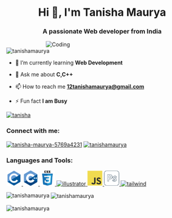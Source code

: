 <h1 align="center">Hi 👋, I'm Tanisha Maurya</h1>
<h3 align="center">A passionate Web developer from India</h3>
<img align="right" alt="Coding" width="400" src="https://media.tenor.com/S59bPkT0pqcAAAAC/programming.gif"> 

<p align="left"> <img src="https://komarev.com/ghpvc/?username=TanishaMaurya &label=Profile%20views&color=0e75b6&style=flat" alt="tanishamaurya" /> </p>

- 🌱 I’m currently learning **Web Development**

- 💬 Ask me about **C,C++**

- 📫 How to reach me **12tanishamaurya@gmail.com**

- ⚡ Fun fact **I am Busy**

<p align="left"> <a href="https://github.com/ryo-ma/github-profile-trophy"><img src="https://github-profile-trophy.vercel.app/?username=TanishaMaurya" alt="tanisha" /></a> </p>

<h3 align="left">Connect with me:</h3>
<p align="left">
<a href="https://linkedin.com/in/tanisha-maurya-5769a4231" target="blank"><img align="center" src="https://raw.githubusercontent.com/rahuldkjain/github-profile-readme-generator/master/src/images/icons/Social/linked-in-alt.svg" alt="tanisha-maurya-5769a4231" height="30" width="40" /></a>
<!-- <a href="https://www.hackerrank.com/tanishamaurya" target="blank"><img align="center" src="https://raw.githubusercontent.com/rahuldkjain/github-profile-readme-generator/master/src/images/icons/Social/hackerrank.svg" alt="tanishamaurya" height="30" width="40" /></a> -->
<a href="https://www.leetcode.com/tanishamaurya" target="blank"><img align="center" src="https://raw.githubusercontent.com/rahuldkjain/github-profile-readme-generator/master/src/images/icons/Social/leet-code.svg" alt="tanishamaurya" height="30" width="40" /></a>
</p>

<h3 align="left">Languages and Tools:</h3>
<p align="left"> <a href="https://www.cprogramming.com/" target="_blank" rel="noreferrer"> <img src="https://raw.githubusercontent.com/devicons/devicon/master/icons/c/c-original.svg" alt="c" width="40" height="40"/> </a> <a href="https://www.w3schools.com/cpp/" target="_blank" rel="noreferrer"> <img src="https://raw.githubusercontent.com/devicons/devicon/master/icons/cplusplus/cplusplus-original.svg" alt="cplusplus" width="40" height="40"/> </a> <a href="https://www.w3schools.com/css/" target="_blank" rel="noreferrer"> <img src="https://raw.githubusercontent.com/devicons/devicon/master/icons/css3/css3-original-wordmark.svg" alt="css3" width="40" height="40"/> </a> <a href="https://www.adobe.com/in/products/illustrator.html" target="_blank" rel="noreferrer"> <img src="https://www.vectorlogo.zone/logos/adobe_illustrator/adobe_illustrator-icon.svg" alt="illustrator" width="40" height="40"/> </a> <a href="https://developer.mozilla.org/en-US/docs/Web/JavaScript" target="_blank" rel="noreferrer"> <img src="https://raw.githubusercontent.com/devicons/devicon/master/icons/javascript/javascript-original.svg" alt="javascript" width="40" height="40"/> </a> <a href="https://www.photoshop.com/en" target="_blank" rel="noreferrer"> <img src="https://raw.githubusercontent.com/devicons/devicon/master/icons/photoshop/photoshop-line.svg" alt="photoshop" width="40" height="40"/> </a> <a href="https://tailwindcss.com/" target="_blank" rel="noreferrer"> <img src="https://www.vectorlogo.zone/logos/tailwindcss/tailwindcss-icon.svg" alt="tailwind" width="40" height="40"/> </a> </p>

<p><img align="left" src="https://github-readme-stats.vercel.app/api/top-langs?username=tanishamaurya&show_icons=true&locale=en&layout=compact" alt="tanishamaurya" /></p>

<p>&nbsp;<img align="center" src="https://github-readme-stats.vercel.app/api?username=tanishamaurya&show_icons=true&locale=en" alt="tanishamaurya" /></p>

<p><img align="center" src="https://github-readme-streak-stats.herokuapp.com/?user=tanishamaurya&" alt="tanishamaurya" /></p>
